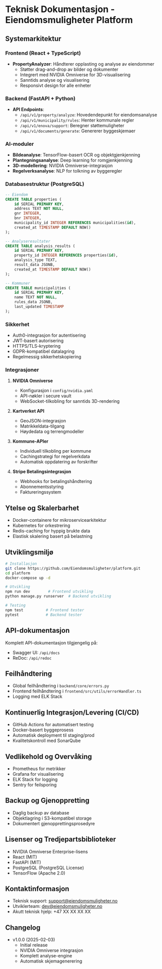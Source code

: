 # Teknisk Dokumentasjon - Eiendomsmuligheter Platform

## Systemarkitektur

### Frontend (React + TypeScript)
- **PropertyAnalyzer**: Håndterer opplasting og analyse av eiendommer
  - Støtter drag-and-drop av bilder og dokumenter
  - Integrert med NVIDIA Omniverse for 3D-visualisering
  - Sanntids analyse og visualisering
  - Responsivt design for alle enheter

### Backend (FastAPI + Python)
- **API Endpoints**:
  - `/api/v1/property/analyze`: Hovedendepunkt for eiendomsanalyse
  - `/api/v1/municipality/rules`: Henter kommunale regler
  - `/api/v1/enova/support`: Beregner støttemuligheter
  - `/api/v1/documents/generate`: Genererer byggeskjemaer

### AI-moduler
- **Bildeanalyse**: TensorFlow-basert OCR og objektgjenkjenning
- **Plantegningsanalyse**: Deep learning for romgjenkjenning
- **3D-modellering**: NVIDIA Omniverse-integrasjon
- **Regelverksanalyse**: NLP for tolkning av byggeregler

### Databasestruktur (PostgreSQL)
```sql
-- Eiendom
CREATE TABLE properties (
    id SERIAL PRIMARY KEY,
    address TEXT NOT NULL,
    gnr INTEGER,
    bnr INTEGER,
    municipality_id INTEGER REFERENCES municipalities(id),
    created_at TIMESTAMP DEFAULT NOW()
);

-- Analyseresultater
CREATE TABLE analysis_results (
    id SERIAL PRIMARY KEY,
    property_id INTEGER REFERENCES properties(id),
    analysis_type TEXT,
    result_data JSONB,
    created_at TIMESTAMP DEFAULT NOW()
);

-- Kommuner
CREATE TABLE municipalities (
    id SERIAL PRIMARY KEY,
    name TEXT NOT NULL,
    rules_data JSONB,
    last_updated TIMESTAMP
);
```

### Sikkerhet
- Auth0-integrasjon for autentisering
- JWT-basert autorisering
- HTTPS/TLS-kryptering
- GDPR-kompatibel datalagring
- Regelmessig sikkerhetskopiering

### Integrasjoner
1. **NVIDIA Omniverse**
   - Konfigurasjon i `config/nvidia.yaml`
   - API-nøkler i secure vault
   - WebSocket-tilkobling for sanntids 3D-rendering

2. **Kartverket API**
   - GeoJSON-integrasjon
   - Matrikkeldata-tilgang
   - Høydedata og terrengmodeller

3. **Kommune-APIer**
   - Individuell tilkobling per kommune
   - Cachingstrategi for regelverkdata
   - Automatisk oppdatering av forskrifter

4. **Stripe Betalingsintegrasjon**
   - Webhooks for betalingshåndtering
   - Abonnementsstyring
   - Faktureringssystem

## Ytelse og Skalerbarhet
- Docker-containere for mikroservicearkitektur
- Kubernetes for orkestrering
- Redis-caching for hyppig brukte data
- Elastisk skalering basert på belastning

## Utviklingsmiljø
```bash
# Installasjon
git clone https://github.com/Eiendomsmuligheter/platform.git
cd platform
docker-compose up -d

# Utvikling
npm run dev        # Frontend utvikling
python manage.py runserver  # Backend utvikling

# Testing
npm test          # Frontend tester
pytest            # Backend tester
```

## API-dokumentasjon
Komplett API-dokumentasjon tilgjengelig på:
- Swagger UI: `/api/docs`
- ReDoc: `/api/redoc`

## Feilhåndtering
- Global feilhåndtering i `backend/core/errors.py`
- Frontend feilhåndtering i `frontend/src/utils/errorHandler.ts`
- Logging med ELK Stack

## Kontinuerlig Integrasjon/Levering (CI/CD)
- GitHub Actions for automatisert testing
- Docker-basert byggeprosess
- Automatisk deployment til staging/prod
- Kvalitetskontroll med SonarQube

## Vedlikehold og Overvåking
- Prometheus for metrikker
- Grafana for visualisering
- ELK Stack for logging
- Sentry for feilsporing

## Backup og Gjenoppretting
- Daglig backup av database
- Objektlagring i S3-kompatibel storage
- Dokumentert gjenopprettingsprosedyre

## Lisenser og Tredjepartsbiblioteker
- NVIDIA Omniverse Enterprise-lisens
- React (MIT)
- FastAPI (MIT)
- PostgreSQL (PostgreSQL License)
- TensorFlow (Apache 2.0)

## Kontaktinformasjon
- Teknisk support: support@eiendomsmuligheter.no
- Utviklerteam: dev@eiendomsmuligheter.no
- Akutt teknisk hjelp: +47 XX XX XX XX

## Changelog
- v1.0.0 (2025-02-03)
  - Initial release
  - NVIDIA Omniverse integrasjon
  - Komplett analyse-engine
  - Automatisk skjemagenerering